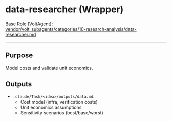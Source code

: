 # data-researcher (Wrapper)

Base Role (VoltAgent):  
[vendor/volt_subagents/categories/10-research-analysis/data-researcher.md](../../../vendor/volt_subagents/categories/10-research-analysis/data-researcher.md)

---

## Purpose
Model costs and validate unit economics.

## Outputs
- `.claude/Task/<idea>/outputs/data.md`:
  - Cost model (infra, verification costs)
  - Unit economics assumptions
  - Sensitivity scenarios (best/base/worst)

